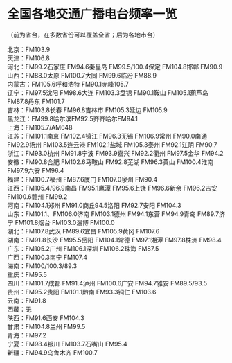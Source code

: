 # 全国各地交通广播电台频率一览  

（前为省台，在多数省份可以覆盖全省；后为各地市台）  

北京：FM103.9  
天津：FM106.8  
河北：FM99.2石家庄 FM94.6秦皇岛 FM99.5/100.4保定 FM104.8邯郸 FM90.9  
山西：FM88.0太原 FM100.7大同 FM99.6临汾 FM88.9  
内蒙古：FM105.6呼和浩特 FM90.1赤峰105.7  
辽宁：FM97.5沈阳 FM98.6大连 FM103.3盘锦 FM90.1鞍山 FM105.1葫芦岛 FM87.8丹东 FM101.7  
吉林：FM103.8长春 FM96.8吉林市 FM105.3延边 FM105.9  
黑龙江：FM99.8哈尔滨FM92.5齐齐哈尔FM94.1  
上海：FM105.7/AM648  
江苏：FM101.1南京 FM102.4镇江 FM96.3无锡 FM106.9常州 FM90.0南通 FM92.9扬州 FM103.5连云港 FM102.1盐城 FM105.3泰州 FM92.1江阴 FM90.7  
浙江：FM93.0杭州 FM91.8宁波 FM93.9嘉兴 FM92.2衢州 FM97.5金华 FM94.2  
安徽：FM90.8合肥 FM102.6马鞍山 FM92.8芜湖 FM96.3黄山 FM100.4淮南 FM97.9六安 FM96.4  
福建：FM100.7福州 FM87.6厦门 FM107.0泉州 FM90.4  
江西：FM105.4/96.9南昌 FM95.1鹰潭 FM95.6上饶 FM96.6新余 FM96.2吉安 FM100.6赣州 FM99.2  
河南：FM104.1郑州 FM91.0商丘94.5洛阳 FM92.7安阳 FM104.3  
山东：FM101.1、FM106.0济南 FM103.1德州 FM94.1东营 FM94.9青岛 FM89.7济宁 FM101.8烟台 FM103.0淄博 FM100.0  
湖北：FM107.8武汉 FM89.6宜昌 FM105.9黄冈 FM107.6  
湖南：FM91.8长沙 FM95.5岳阳 FM104.1常德 FM97.1湘潭 FM97.8株洲 FM98.4  
广东：FM105.2广州 FM106.1深圳 FM106.2珠海 FM87.5  
广西：FM100.3南宁 FM107.4  
海南：FM100/100.3/89.3  
重庆：FM95.5  
四川：FM101.7成都 FM91.4泸州 FM100.6广安 FM94.7雅安 FM89.5/93.5  
贵州：FM95.2贵阳 FM101.1黔南 FM93.3铜仁 FM103.6  
云南：FM91.8  
西藏：无  
陕西：FM91.6西安 FM104.3  
甘肃：FM104.8兰州 FM99.5  
青海：FM97.2  
宁夏：FM98.4银川 FM103.7石嘴山 FM95.4  
新疆：FM94.9乌鲁木齐 FM100.7  
